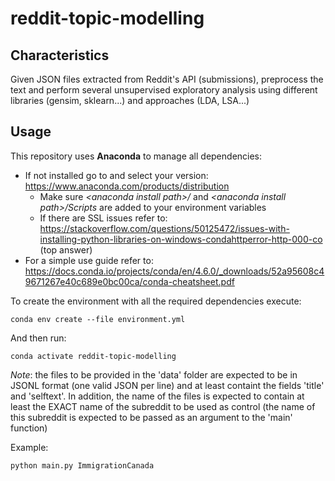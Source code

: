 # reddit-topic-modelling

## Characteristics

Given JSON files extracted from Reddit's API (submissions), preprocess the text and perform several unsupervised exploratory analysis using different libraries (gensim, sklearn...) and approaches (LDA, LSA...)

## Usage

This repository uses **Anaconda** to manage all dependencies:

* If not installed go to and select your version: https://www.anaconda.com/products/distribution
  * Make sure *\<anaconda install path>/* and *\<anaconda install path>/Scripts* are added to your environment variables
  * If there are SSL issues refer to: https://stackoverflow.com/questions/50125472/issues-with-installing-python-libraries-on-windows-condahttperror-http-000-co (top answer) 
* For a simple use guide refer to: https://docs.conda.io/projects/conda/en/4.6.0/_downloads/52a95608c49671267e40c689e0bc00ca/conda-cheatsheet.pdf

To create the environment with all the required dependencies execute:

```
conda env create --file environment.yml
```

And then run:

```
conda activate reddit-topic-modelling
```

_Note_: the files to be provided in the 'data' folder are expected to be in JSONL format (one valid JSON per line) and at least containt the fields 'title' and 'selftext'. In addition, the name of the files is expected to contain at least the EXACT name of the subreddit to be used as control (the name of this subreddit is expected to be passed as an argument to the 'main' function)

Example:

```
python main.py ImmigrationCanada
```
